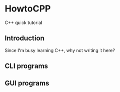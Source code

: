 # HowtoCPP
C++ quick tutorial
## Introduction
Since I'm busy learning C++, why not writing it here? 

## CLI programs

## GUI programs

